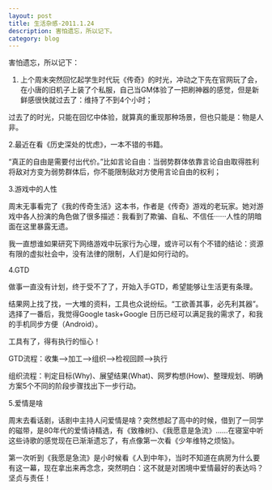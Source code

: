 ```yaml
---
layout: post
title: 生活杂感-2011.1.24
description: 害怕遗忘，所以记下。
category: blog
---
```

害怕遗忘，所以记下：

1. 上个周末突然回忆起学生时代玩《传奇》的时光，冲动之下先在官网玩了会，在小唐的旧机子上装了个私服，自己当GM体验了一把刷神器的感觉，但是新鲜感很快就过去了：维持了不到4个小时；

过去了的时光，只能在回忆中体验，就算真的重现那种场景，但也只能是：物是人非。<!--more-->

2.最近在看《历史深处的忧虑》，一本不错的书籍。

“真正的自由是需要付出代价。”比如言论自由：当弱势群体依靠言论自由取得胜利将敌对方变为弱势群体后，你不能限制敌对方使用言论自由的权利；

3.游戏中的人性

周末无事看完了《我的传奇生活》这本书，作者是《传奇》游戏的老玩家。她对游戏中各人扮演的角色做了很多描述：我看到了欺骗、自私、不信任······人性的阴暗面在这里暴露无遗。

我一直想谁如果研究下网络游戏中玩家行为心理，或许可以有个不错的结论：资源有限的虚拟社会中，没有法律的限制，人们是如何行动的。

4.GTD

做事一直没有计划，终于受不了了，开始入手GTD，希望能够让生活更有条理。

结果网上找了找，一大堆的资料，工具也众说纷纭。“工欲善其事，必先利其器”。选择了一番后，我觉得Google task+Google 日历已经可以满足我的需求了，和我的手机同步方便（Android）。

工具有了，得有执行的恒心！

GTD流程：收集&#8211;>加工&#8211;>组织&#8211;>检视回顾&#8211;>执行

组织流程：判定目标(Why)、展望结果(What)、网罗构想(How)、整理规划、明确方案5个不同的阶段步骤找出下一步行动。

5.爱情是啥

周末去看话剧，话剧中主持人问爱情是啥？突然想起了高中的时候，借到了一同学的磁带，是80年代的爱情诗精选，有《致橡树》、《我愿意是急流》……在寝室中听这些诗歌的感觉现在已渐渐遗忘了，有点像第一次看《少年维特之烦恼》。

第一次听到《我愿是急流》是小时候看《人到中年》，当时不知道在病房为什么要有这一幕，现在拿出来再念念，突然明白：这不就是对困境中爱情最好的表达吗？坚贞与责任！